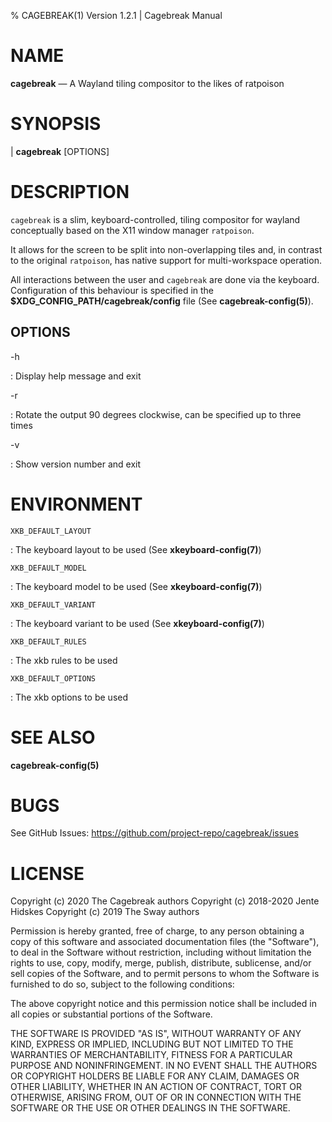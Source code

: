 % CAGEBREAK(1) Version 1.2.1 | Cagebreak Manual

# NAME

**cagebreak** — A Wayland tiling compositor to the likes of ratpoison

# SYNOPSIS

| **cagebreak** [OPTIONS]

# DESCRIPTION

`cagebreak` is a slim, keyboard-controlled, tiling compositor for
wayland conceptually based on the X11 window manager `ratpoison`.

It allows for the screen to be split into non-overlapping tiles and,
in contrast to the original `ratpoison`, has native support for
multi-workspace operation.

All interactions between the user and `cagebreak` are done via
the keyboard. Configuration of this behaviour is specified
in the **\$XDG_CONFIG_PATH/cagebreak/config** file (See **cagebreak-config(5)**).

## OPTIONS

-h

: Display help message and exit

-r

: Rotate the output 90 degrees clockwise, can be specified up to three times

-v

: Show version number and exit

# ENVIRONMENT

`XKB_DEFAULT_LAYOUT`

: The keyboard layout to be used (See **xkeyboard-config(7)**)

`XKB_DEFAULT_MODEL`

: The keyboard model to be used (See **xkeyboard-config(7)**)

`XKB_DEFAULT_VARIANT`

: The keyboard variant to be used (See **xkeyboard-config(7)**)

`XKB_DEFAULT_RULES`

: The xkb rules to be used

`XKB_DEFAULT_OPTIONS`

: The xkb options to be used

# SEE ALSO

**cagebreak-config(5)**

# BUGS

See GitHub Issues: <https://github.com/project-repo/cagebreak/issues>

# LICENSE

Copyright (c) 2020 The Cagebreak authors
Copyright (c) 2018-2020 Jente Hidskes
Copyright (c) 2019 The Sway authors

Permission is hereby granted, free of charge, to any person obtaining a copy of
this software and associated documentation files (the "Software"), to deal in
the Software without restriction, including without limitation the rights to
use, copy, modify, merge, publish, distribute, sublicense, and/or sell copies
of the Software, and to permit persons to whom the Software is furnished to do
so, subject to the following conditions:

The above copyright notice and this permission notice shall be included in all
copies or substantial portions of the Software.

THE SOFTWARE IS PROVIDED "AS IS", WITHOUT WARRANTY OF ANY KIND, EXPRESS OR
IMPLIED, INCLUDING BUT NOT LIMITED TO THE WARRANTIES OF MERCHANTABILITY,
FITNESS FOR A PARTICULAR PURPOSE AND NONINFRINGEMENT. IN NO EVENT SHALL THE
AUTHORS OR COPYRIGHT HOLDERS BE LIABLE FOR ANY CLAIM, DAMAGES OR OTHER
LIABILITY, WHETHER IN AN ACTION OF CONTRACT, TORT OR OTHERWISE, ARISING FROM,
OUT OF OR IN CONNECTION WITH THE SOFTWARE OR THE USE OR OTHER DEALINGS IN THE
SOFTWARE.
